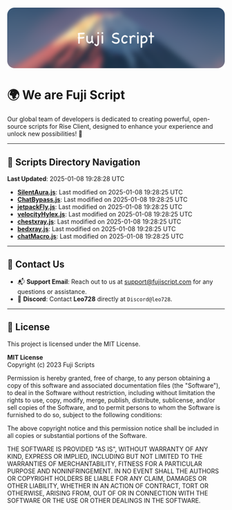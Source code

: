 ![Banner](.github/b.webp)

# 🌍 **We are Fuji Script**

Our global team of developers is dedicated to creating powerful, open-source scripts for Rise Client, designed to enhance your experience and unlock new possibilities! 🌟

---
<!-- SCRIPTS_NAVIGATION_START -->
## 📂 **Scripts Directory Navigation**

**Last Updated**: 2025-01-08 19:28:28 UTC

- **[SilentAura.js](scripts/SilentAura.js)**: Last modified on 2025-01-08 19:28:25 UTC
- **[ChatBypass.js](scripts/ChatBypass.js)**: Last modified on 2025-01-08 19:28:25 UTC
- **[jetpackFly.js](scripts/jetpackFly.js)**: Last modified on 2025-01-08 19:28:25 UTC
- **[velocityHylex.js](scripts/velocityHylex.js)**: Last modified on 2025-01-08 19:28:25 UTC
- **[chestxray.js](scripts/chestxray.js)**: Last modified on 2025-01-08 19:28:25 UTC
- **[bedxray.js](scripts/bedxray.js)**: Last modified on 2025-01-08 19:28:25 UTC
- **[chatMacro.js](scripts/chatMacro.js)**: Last modified on 2025-01-08 19:28:25 UTC

<!-- SCRIPTS_NAVIGATION_END -->

---

## 💬 **Contact Us**  
- 📬 **Support Email**: Reach out to us at [support@fujiscript.com](mailto:support@fujiscript.com) for any questions or assistance.  
- 💬 **Discord**: Contact **Leo728** directly at `Discord@leo728`.

---

## 📜 **License**

This project is licensed under the MIT License.  

**MIT License**  
Copyright (c) 2023 Fuji Scripts  

Permission is hereby granted, free of charge, to any person obtaining a copy of this software and associated documentation files (the "Software"), to deal in the Software without restriction, including without limitation the rights to use, copy, modify, merge, publish, distribute, sublicense, and/or sell copies of the Software, and to permit persons to whom the Software is furnished to do so, subject to the following conditions:  

The above copyright notice and this permission notice shall be included in all copies or substantial portions of the Software.  

THE SOFTWARE IS PROVIDED "AS IS", WITHOUT WARRANTY OF ANY KIND, EXPRESS OR IMPLIED, INCLUDING BUT NOT LIMITED TO THE WARRANTIES OF MERCHANTABILITY, FITNESS FOR A PARTICULAR PURPOSE AND NONINFRINGEMENT. IN NO EVENT SHALL THE AUTHORS OR COPYRIGHT HOLDERS BE LIABLE FOR ANY CLAIM, DAMAGES OR OTHER LIABILITY, WHETHER IN AN ACTION OF CONTRACT, TORT OR OTHERWISE, ARISING FROM, OUT OF OR IN CONNECTION WITH THE SOFTWARE OR THE USE OR OTHER DEALINGS IN THE SOFTWARE.  
